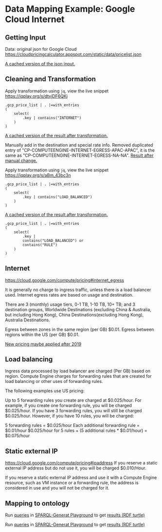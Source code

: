 # Data Mapping Example: Google Cloud Internet
## Getting Input
Data: original json for Google Cloud
https://cloudpricingcalculator.appspot.com/static/data/pricelist.json

[A cached version of the json input.](../data/pricelist.json)

## Cleaning and Transformation
Apply transformation using `jq`, view the live snippet https://jqplay.org/s/dtvjDF6QKj
```
.gcp_price_list | . |=with_entries
( 
    select(
        .key | contains("INTERNET")  
    )
)
```
[A cached version of the result after transformation.](../jq/gcloud/internet.json)

Manually add in the destination and special rate info.
Removed duplicated entry of "CP-COMPUTEENGINE-INTERNET-EGRESS-APAC-APAC",
it is the same as "CP-COMPUTEENGINE-INTERNET-EGRESS-NA-NA".
[Result after manual change.](../jq/gcloud/internet_destination.json)

Apply transformation using `jq`, view the live snippet https://jqplay.org/s/aBm_43bc3n
```
.gcp_price_list | . |=with_entries
( 
    select(
        .key | contains("LOAD_BALANCED")
    )
)
```
[A cached version of the result after transformation.](../jq/gcloud/load_balancing_data.json)
```
.gcp_price_list | . |=with_entries
( 
    select(
        .key |
        contains("LOAD_BALANCED") or
        contains("RULE")   
    )
)
```
## Internet
https://cloud.google.com/compute/pricing#internet_egress

It is generally no charge to ingress traffic, unless there is a load balancer used. 
Internet egress rates are based on usage and destination.

There are 3 (monthly) usage tiers, 0-1 TB, 1-10 TB, 10+ TB;
and 3 destination groups, Worldwide Destinations (excluding China & Australia,
but including Hong Kong), China Destinations(excluding Hong Kong),
Australia Destinations.

Egress between zones in the same region (per GB)	$0.01.
Egress between regions within the US (per GB)	$0.01.

[New pricing maybe applied after 2019](https://cloud.google.com/network-tiers/pricing)

## Load balancing
Ingress data processed by load balancer	are charged	(Per GB) based on region.
Compute Engine charges for forwarding rules that are created for load balancing or other uses of forwarding rules.

The following examples use US pricing:

Up to 5 forwarding rules you create are charged at $0.025/hour. For example, if you create one forwarding rule, you will be charged $0.025/hour. If you have 3 forwarding rules, you will still be charged $0.025/hour. However, if you have 10 rules, you will be charged:

5 forwarding rules = $0.025/hour
Each additional forwarding rule = $0.01/hour
$0.025/hour for 5 rules + (5 additional rules * $0.01/hour) = $0.075/hour

## Static external IP
https://cloud.google.com/compute/pricing#ipaddress
If you reserve a static external IP address but do not use it, you will be charged $0.010/Hour. 

If you reserve a static external IP address and use it with a Compute Engine resource, such as VM instance or a forwarding rule, the address is considered in use and you will not be charged for it.

## Mapping to ontology
Run [queries](../sparql-generate/gcloud/internet.rqg)
in [SPARQL-Generat Playground](https://ci.mines-stetienne.fr/sparql-generate/playground.html)
to get [results (RDF turtle)](../sparql-generate/result/gcloud/internet.ttl)

Run [queries](../sparql-generate/gcloud/load_balancing_data.rqg)
in [SPARQL-Generat Playground](https://ci.mines-stetienne.fr/sparql-generate/playground.html)
to get [results (RDF turtle)](../sparql-generate/result/gcloud/load_balancing.ttl)